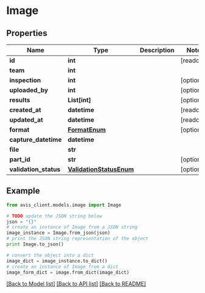 # Image


## Properties

Name | Type | Description | Notes
------------ | ------------- | ------------- | -------------
**id** | **int** |  | [readonly] 
**team** | **int** |  | 
**inspection** | **int** |  | [optional] 
**uploaded_by** | **int** |  | [optional] 
**results** | **List[int]** |  | [optional] 
**created_at** | **datetime** |  | [readonly] 
**updated_at** | **datetime** |  | [readonly] 
**format** | [**FormatEnum**](FormatEnum.md) |  | [optional] 
**capture_datetime** | **datetime** |  | 
**file** | **str** |  | 
**part_id** | **str** |  | [optional] 
**validation_status** | [**ValidationStatusEnum**](ValidationStatusEnum.md) |  | [optional] 

## Example

```python
from avis_client.models.image import Image

# TODO update the JSON string below
json = "{}"
# create an instance of Image from a JSON string
image_instance = Image.from_json(json)
# print the JSON string representation of the object
print Image.to_json()

# convert the object into a dict
image_dict = image_instance.to_dict()
# create an instance of Image from a dict
image_form_dict = image.from_dict(image_dict)
```
[[Back to Model list]](../README.md#documentation-for-models) [[Back to API list]](../README.md#documentation-for-api-endpoints) [[Back to README]](../README.md)


